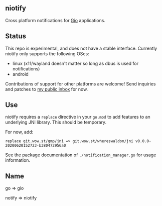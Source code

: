 ## niotify

Cross platform notifications for [Gio](https://gioui.org) applications.

## Status

This repo is experimental, and does not have a stable interface. Currently niotify
only supports the following OSes:

- linux (x11/wayland doesn't matter so long as dbus is used for notifications)
- android

Contributions of support for other platforms are welcome! Send inquiries and patches
to [my public inbox](https://lists.sr.ht/~whereswaldon/public-inbox) for now.

## Use

niotify requires a `replace` directive in your `go.mod` to add features to an underlying
JNI library. This should be temporary.

For now, add:

```
replace git.wow.st/gmp/jni => git.wow.st/whereswaldon/jni v0.0.0-20200620152723-b380472956a0
```

See the package documentation of `./notification_manager.go` for usage information.

## Name

go => gio

notify => niotify
